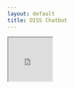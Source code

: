 ```yaml
---
layout: default
title: OISS Chatbot
---
```


<iframe src="https://chat-with-oiss.streamlit.app/?embedded=true" width="100vw" height="100vh"></iframe>